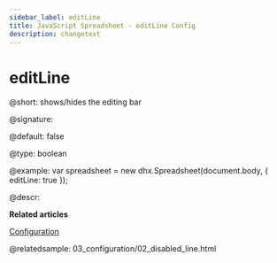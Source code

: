 ```yaml
---
sidebar_label: editLine
title: JavaScript Spreadsheet - editLine Config
description: changetext
---
```


# editLine

@short: shows/hides the editing bar

@signature:

@default: false

@type: boolean

@example:
var spreadsheet = new dhx.Spreadsheet(document.body, {
	editLine: true
});

@descr:

**Related articles**

[Configuration](configuration.md#editing-bar)

@relatedsample:
03_configuration/02_disabled_line.html

